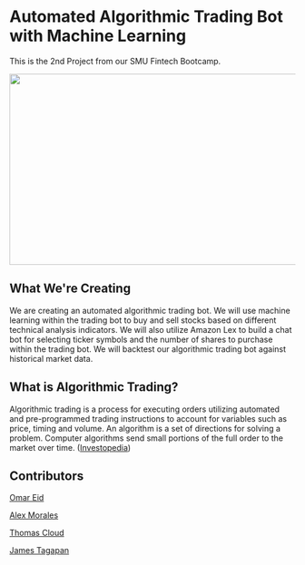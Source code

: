 # Automated Algorithmic Trading Bot with Machine Learning

This is the 2nd Project from our SMU Fintech Bootcamp.

  <p align="center">
  <img 
    width="700"
    height="337"
    src="https://i.postimg.cc/BQHD8T2c/algorithmic-trading-bot.jpg)](https://postimg.cc/BXZtk1YX"
  >
</p>

## What We're Creating
We are creating an automated algorithmic trading bot. We will use machine learning within the trading bot to buy and sell stocks based on different technical analysis indicators. We will also utilize Amazon Lex to build a chat bot for selecting ticker symbols and the number of shares to purchase within the trading bot. We will backtest our algorithmic trading bot against historical market data.

## What is Algorithmic Trading?
Algorithmic trading is a process for executing orders utilizing automated and pre-programmed trading instructions to account for variables such as price, timing and volume. An algorithm is a set of directions for solving a problem. Computer algorithms send small portions of the full order to the market over time. ([Investopedia](https://www.investopedia.com/terms/a/algorithmictrading.asp#:~:text=Algorithmic%20trading%20is%20a%20process,to%20the%20market%20over%20time.))

## Contributors
[Omar Eid](https://github.com/ORE93)

[Alex Morales](https://github.com/Amora987)

[Thomas Cloud](https://github.com/beowulf888)

[James Tagapan](https://github.com/trekj)
